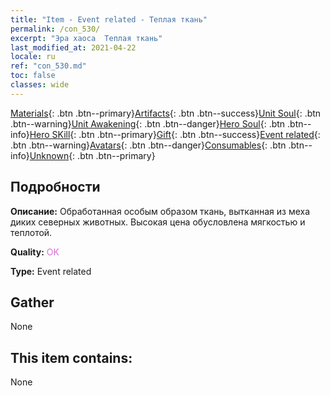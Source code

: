 ```yaml
---
title: "Item - Event related - Теплая ткань"
permalink: /con_530/
excerpt: "Эра хаоса  Теплая ткань"
last_modified_at: 2021-04-22
locale: ru
ref: "con_530.md"
toc: false
classes: wide
---
```

 [Materials](/ItemsRU/){: .btn .btn--primary}[Artifacts](/ItemsRU/Artifacts/){: .btn .btn--success}[Unit Soul](/ItemsRU/UnitSoul/){: .btn .btn--warning}[Unit Awakening](/ItemsRU/UnitAwakening/){: .btn .btn--danger}[Hero Soul](/ItemsRU/HeroSoul/){: .btn .btn--info}[Hero SKill](/ItemsRU/HeroSkill/){: .btn .btn--primary}[Gift](/ItemsRU/Gift/){: .btn .btn--success}[Event related](/ItemsRU/Events/){: .btn .btn--warning}[Avatars](/ItemsRU/Avatars/){: .btn .btn--danger}[Consumables](/ItemsRU/Consumables/){: .btn .btn--info}[Unknown](/ItemsRU/Unknown/){: .btn .btn--primary}

## Подробности
 **Описание:** Обработанная особым образом ткань, вытканная из меха диких северных животных. Высокая цена обусловлена мягкостью и теплотой.

 **Quality:** <span style="color: #DA70D6">OK</span>

 **Type:** Event related

## Gather

  None

## This item contains:

  None

